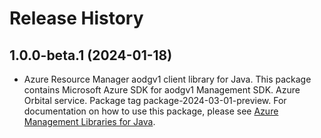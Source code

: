 # Release History

## 1.0.0-beta.1 (2024-01-18)

- Azure Resource Manager aodgv1 client library for Java. This package contains Microsoft Azure SDK for aodgv1 Management SDK. Azure Orbital service. Package tag package-2024-03-01-preview. For documentation on how to use this package, please see [Azure Management Libraries for Java](https://aka.ms/azsdk/java/mgmt).
